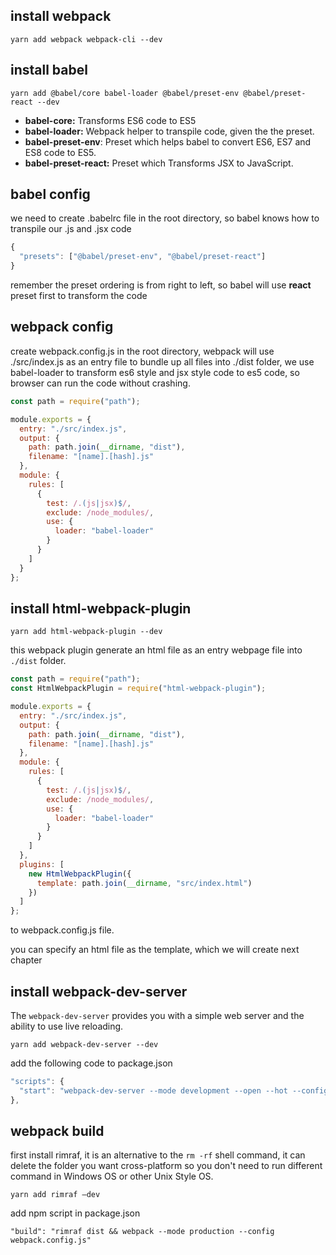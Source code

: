 ## install webpack

`yarn add webpack webpack-cli --dev`

## install babel

`yarn add @babel/core babel-loader @babel/preset-env @babel/preset-react --dev`

- **babel-core:** Transforms ES6 code to ES5
- **babel-loader:** Webpack helper to transpile code, given the the preset.
- **babel-preset-env**: Preset which helps babel to convert ES6, ES7 and ES8 code to ES5.
- **babel-preset-react:** Preset which Transforms JSX to JavaScript.

## babel config

we need to create .babelrc file in the root directory, so babel knows how to transpile our .js and .jsx code

```js
{
  "presets": ["@babel/preset-env", "@babel/preset-react"]
}
```

remember the preset ordering is from right to left, so babel will use **react** preset first to transform the code

## webpack config

create webpack.config.js in the root directory, webpack will use ./src/index.js as an entry file to bundle up all files into ./dist folder, we use babel-loader to transform es6 style and jsx style code to es5 code, so browser can run the code without crashing.

```js
const path = require("path");

module.exports = {
  entry: "./src/index.js",
  output: {
    path: path.join(__dirname, "dist"),
    filename: "[name].[hash].js"
  },
  module: {
    rules: [
      {
        test: /.(js|jsx)$/,
        exclude: /node_modules/,
        use: {
          loader: "babel-loader"
        }
      }
    ]
  }
};
```

## install html-webpack-plugin

`yarn add html-webpack-plugin --dev`

this webpack plugin generate an html file as an entry webpage file into `./dist` folder.

```js
const path = require("path");
const HtmlWebpackPlugin = require("html-webpack-plugin");

module.exports = {
  entry: "./src/index.js",
  output: {
    path: path.join(__dirname, "dist"),
    filename: "[name].[hash].js"
  },
  module: {
    rules: [
      {
        test: /.(js|jsx)$/,
        exclude: /node_modules/,
        use: {
          loader: "babel-loader"
        }
      }
    ]
  },
  plugins: [
    new HtmlWebpackPlugin({
      template: path.join(__dirname, "src/index.html")
    })
  ]
};
```

to webpack.config.js file.

you can specify an html file as the template, which we will create next chapter

## install webpack-dev-server

The `webpack-dev-server` provides you with a simple web server and the ability to use live reloading.

`yarn add webpack-dev-server --dev`

add the following code to package.json

```js
"scripts": {
  "start": "webpack-dev-server --mode development --open --hot --config webpack.config.js"
},
```

## webpack build

first install rimraf, it is an alternative to the `rm -rf` shell command, it can delete the folder you want cross-platform so you don't need to run different command in Windows OS or other Unix Style OS.

`yarn add rimraf —dev`

add npm script in package.json

`"build": "rimraf dist && webpack --mode production --config webpack.config.js"`
